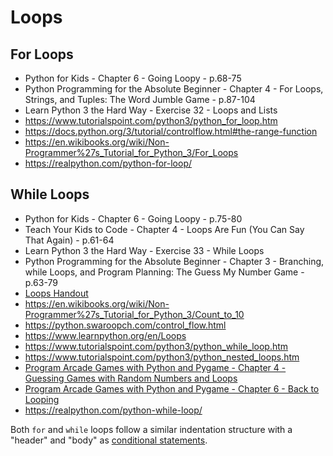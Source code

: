 # Loops

For Loops
---------
- Python for Kids - Chapter 6 - Going Loopy - p.68-75	
- Python Programming for the Absolute Beginner - Chapter 4 - For Loops, Strings, and Tuples: The Word Jumble Game - p.87-104	
- Learn Python 3 the Hard Way - Exercise 32 - Loops and Lists	
- <https://www.tutorialspoint.com/python3/python_for_loop.htm>
- <https://docs.python.org/3/tutorial/controlflow.html#the-range-function>
- <https://en.wikibooks.org/wiki/Non-Programmer%27s_Tutorial_for_Python_3/For_Loops>
- <https://realpython.com/python-for-loop/>

While Loops
-----------
- Python for Kids - Chapter 6 - Going Loopy - p.75-80	
- Teach Your Kids to Code - Chapter 4 - Loops Are Fun (You Can Say That Again) - p.61-64	
- Learn Python 3 the Hard Way - Exercise 33 - While Loops	
- Python Programming for the Absolute Beginner - Chapter 3 - Branching, while Loops, and Program Planning: The Guess My Number Game - p.63-79
- [Loops Handout](https://docs.google.com/document/d/1N43xi9n6Gih0RfGLTpkzf88EWF-aKrfazVkjbQsc7oQ/)
- <https://en.wikibooks.org/wiki/Non-Programmer%27s_Tutorial_for_Python_3/Count_to_10>
- <https://python.swaroopch.com/control_flow.html>
- <https://www.learnpython.org/en/Loops>
- <https://www.tutorialspoint.com/python3/python_while_loop.htm>
- <https://www.tutorialspoint.com/python3/python_nested_loops.htm>
- [Program Arcade Games with Python and Pygame - Chapter 4 - Guessing Games with Random Numbers and Loops](http://programarcadegames.com/index.php?lang=en&chapter=loops)
- [Program Arcade Games with Python and Pygame - Chapter 6 - Back to Looping](http://programarcadegames.com/index.php?lang=en&chapter=back_to_looping)
- <https://realpython.com/python-while-loop/>

Both `for` and `while` loops follow a similar indentation structure with a "header" and "body"
as [conditional statements](./conditionals.md).